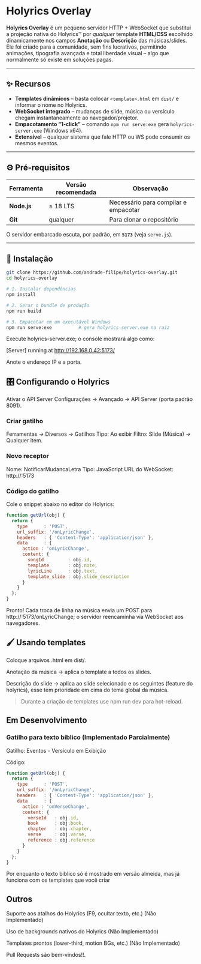 # Holyrics Overlay

**Holyrics Overlay** é um pequeno servidor HTTP + WebSocket que substitui a projeção nativa do Holyrics™ por _qualquer_ template **HTML/CSS** escolhido dinamicamente nos campos **Anotação** ou **Descrição** das músicas/slides.  
Ele foi criado para a comunidade, sem fins lucrativos, permitindo animações, tipografia avançada e total liberdade visual – algo que normalmente só existe em soluções pagas.

---

## ✨ Recursos

* **Templates dinâmicos** – basta colocar `<template>.html` em `dist/` e informar o nome no Holyrics.  
* **WebSocket integrado** – mudanças de slide, música ou versículo chegam instantaneamente ao navegador/projetor.  
* **Empacotamento “1-click”** – comando `npm run serve:exe` gera `holyrics-server.exe` (Windows x64).  
* **Extensível** – qualquer sistema que fale HTTP ou WS pode consumir os mesmos eventos.

---

## ⚙️ Pré-requisitos

| Ferramenta | Versão recomendada | Observação                                   |
|------------|-------------------|----------------------------------------------|
| **Node.js**| ≥ 18 LTS          | Necessário para compilar e empacotar         |
| **Git**    | qualquer          | Para clonar o repositório                    |

O servidor embarcado escuta, por padrão, em **`5173`** (veja `serve.js`).

---

## 🚀 Instalação

```bash
git clone https://github.com/andrade-filipe/holyrics-overlay.git
cd holyrics-overlay

# 1. Instalar dependências
npm install

# 2. Gerar o bundle de produção
npm run build

# 3. Empacotar em um executável Windows
npm run serve:exe          # gera holyrics-server.exe na raiz
```

Execute holyrics-server.exe; o console mostrará algo como:

[Server] running at http://192.168.0.42:5173/

Anote o endereço IP e a porta.

## 🎛️ Configurando o Holyrics
Ativar o API Server
Configurações → Avançado → API Server (porta padrão 8091).

### Criar gatilho
Ferramentas → Diversos → Gatilhos
Tipo: Ao exibir Filtro: Slide (Música) → Qualquer item.

### Novo receptor
Nome: NotificarMudancaLetra Tipo: JavaScript
URL do WebSocket: http://<IP-do-servidor>:5173

### Código do gatilho
Cole o snippet abaixo no editor do Holyrics:

```javascript
function getUrl(obj) {
  return {
    type      : 'POST',
    url_suffix: '/onLyricChange',
    headers   : { 'Content-Type': 'application/json' },
    data      : {
      action : 'onLyricChange',
      content: {
        songId         : obj.id,
        template       : obj.note,
        lyricLine      : obj.text,
        template_slide : obj.slide_description
      }
    }
  };
}
```

Pronto! Cada troca de linha na música envia um POST para http://<IP>:5173/onLyricChange; o servidor reencaminha via WebSocket aos navegadores.

## 🖌️ Usando templates
Coloque arquivos <nome>.html em dist/.

Anotação da música → aplica o template a todos os slides.

Descrição do slide → aplica ao slide selecionado e os seguintes (feature do holyrics), esse tem prioridade em cima do tema global da música.

> Durante a criação de templates use npm run dev para hot-reload.

## Em Desenvolvimento
### Gatilho para texto bíblico (Implementado Parcialmente)

Gatilho: Eventos - Versiculo em Exibição

Código:
```javascript
function getUrl(obj) {
  return {
    type      : 'POST',
    url_suffix: '/onLyricChange',
    headers   : { 'Content-Type': 'application/json' },
    data      : {
      action : 'onVerseChange',
      content: {
        verseId   : obj.id,
        book      : obj.book,
        chapter   : obj.chapter,
        verse     : obj.verse,
        reference : obj.reference
      }
    }
  };
}
```
Por enquanto o texto biblico só é mostrado em versão almeida, mas já funciona com os templates que você criar

## Outros

Suporte aos atalhos do Holyrics (F9, ocultar texto, etc.) (Não Implementado)

Uso de backgrounds nativos do Holyrics (Não Implementado)

Templates prontos (lower-third, motion BGs, etc.) (Não Implementado)

Pull Requests são bem-vindos!!.

